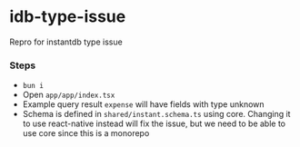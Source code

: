 # idb-type-issue
Repro for instantdb type issue

### Steps
- `bun i`
- Open `app/app/index.tsx`
- Example query result `expense` will have fields with type unknown
- Schema is defined in `shared/instant.schema.ts` using core. Changing it to use react-native instead will fix the issue, but we need to be able to use core since this is a monorepo